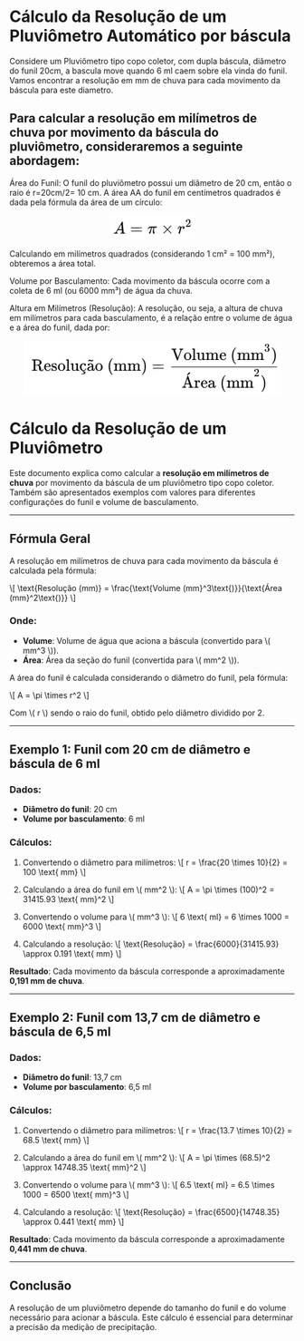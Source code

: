 
# Cálculo da Resolução de um Pluviômetro Automático por báscula

Considere um Pluviômetro tipo copo coletor, com dupla báscula, diâmetro do funil 20cm, a bascula move quando 6 ml caem sobre ela vinda do funil. Vamos encontrar a resolução em mm de chuva para cada movimento da báscula para este diametro.

## Para calcular a resolução em milímetros de chuva por movimento da báscula do pluviômetro, consideraremos a seguinte abordagem:

Área do Funil: O funil do pluviômetro possui um diâmetro de 20 cm, então o raio é r=20cm/2= 10 cm. A área AA do funil em centímetros quadrados é dada pela fórmula da área de um círculo:

<center><img src=https://raw.githubusercontent.com/mchavesferreira/estacaometerologica/refs/heads/main/imagens/formula1.png></center>


Calculando em milímetros quadrados (considerando 1 cm² = 100 mm²), obteremos a área total.

Volume por Basculamento: Cada movimento da báscula ocorre com a coleta de 6 ml (ou 6000 mm³) de água da chuva.

Altura em Milímetros (Resolução): A resolução, ou seja, a altura de chuva em milímetros para cada basculamento, é a relação entre o volume de água e a área do funil, dada por:
   
<center><img src=https://raw.githubusercontent.com/mchavesferreira/estacaometerologica/refs/heads/main/imagens/formula2.png></center>


# Cálculo da Resolução de um Pluviômetro

Este documento explica como calcular a **resolução em milímetros de chuva** por movimento da báscula de um pluviômetro tipo copo coletor. Também são apresentados exemplos com valores para diferentes configurações do funil e volume de basculamento.

---

## Fórmula Geral

A resolução em milímetros de chuva para cada movimento da báscula é calculada pela fórmula:

\\[
\\text{Resolução (mm)} = \\frac{\\text{Volume (mm}^3\\text{)}}{\\text{Área (mm}^2\\text{)}}
\\]

### Onde:
- **Volume**: Volume de água que aciona a báscula (convertido para \\( mm^3 \\)).
- **Área**: Área da seção do funil (convertida para \\( mm^2 \\)).

A área do funil é calculada considerando o diâmetro do funil, pela fórmula:

\\[
A = \\pi \\times r^2
\\]

Com \\( r \\) sendo o raio do funil, obtido pelo diâmetro dividido por 2.

---

## Exemplo 1: Funil com 20 cm de diâmetro e báscula de 6 ml

### Dados:
- **Diâmetro do funil**: 20 cm
- **Volume por basculamento**: 6 ml

### Cálculos:
1. Convertendo o diâmetro para milímetros:
   \\[
   r = \\frac{20 \\times 10}{2} = 100 \\text{ mm}
   \\]

2. Calculando a área do funil em \\( mm^2 \\):
   \\[
   A = \\pi \\times (100)^2 = 31415.93 \\text{ mm}^2
   \\]

3. Convertendo o volume para \\( mm^3 \\):
   \\[
   6 \\text{ ml} = 6 \\times 1000 = 6000 \\text{ mm}^3
   \\]

4. Calculando a resolução:
   \\[
   \\text{Resolução} = \\frac{6000}{31415.93} \\approx 0.191 \\text{ mm}
   \\]

**Resultado**: Cada movimento da báscula corresponde a aproximadamente **0,191 mm de chuva**.

---

## Exemplo 2: Funil com 13,7 cm de diâmetro e báscula de 6,5 ml

### Dados:
- **Diâmetro do funil**: 13,7 cm
- **Volume por basculamento**: 6,5 ml

### Cálculos:
1. Convertendo o diâmetro para milímetros:
   \\[
   r = \\frac{13.7 \\times 10}{2} = 68.5 \\text{ mm}
   \\]

2. Calculando a área do funil em \\( mm^2 \\):
   \\[
   A = \\pi \\times (68.5)^2 \\approx 14748.35 \\text{ mm}^2
   \\]

3. Convertendo o volume para \\( mm^3 \\):
   \\[
   6.5 \\text{ ml} = 6.5 \\times 1000 = 6500 \\text{ mm}^3
   \\]

4. Calculando a resolução:
   \\[
   \\text{Resolução} = \\frac{6500}{14748.35} \\approx 0.441 \\text{ mm}
   \\]

**Resultado**: Cada movimento da báscula corresponde a aproximadamente **0,441 mm de chuva**.

---

## Conclusão

A resolução de um pluviômetro depende do tamanho do funil e do volume necessário para acionar a báscula. Este cálculo é essencial para determinar a precisão da medição de precipitação.

